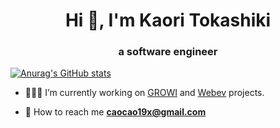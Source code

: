 <h1 align="center">Hi 👋, I'm Kaori Tokashiki</h1>
<h3 align="center">a software engineer</h3>

[![Anurag's GitHub stats](https://github-readme-stats.vercel.app/api?username=kaoritokashiki)](https://github.com/kaoritokashiki/github-readme-stats)

- 👩🏼‍💻 I’m currently working on [GROWI](https://growi.org/ja/) and [Webev]() projects.

- :envelope_with_arrow: How to reach me **caocao19x@gmail.com**

